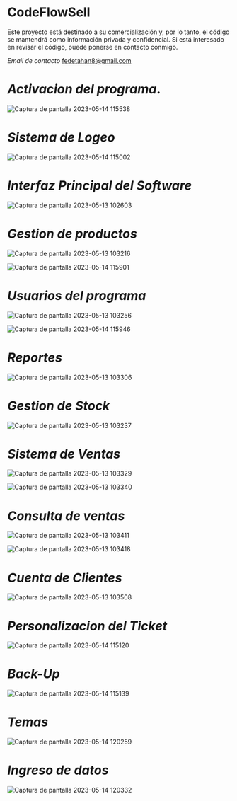# CodeFlowSell

Este proyecto está destinado a su comercialización y, por lo tanto, el código se mantendrá como información privada y confidencial. Si está interesado en revisar el código, puede ponerse en contacto conmigo.

*Email de contacto*
fedetahan8@gmail.com

# *Activacion del programa*.
![Captura de pantalla 2023-05-14 115538](https://github.com/Federico-Tahan/CodeFlowSell/assets/88520985/99004a9c-99c2-4e9a-842e-e4ffa64da6be)



# *Sistema de Logeo*
![Captura de pantalla 2023-05-14 115002](https://github.com/Federico-Tahan/CodeFlowSell/assets/88520985/4cfc3dbe-c29c-4467-bdca-1ee25dd18b83)


# *Interfaz Principal del Software*
![Captura de pantalla 2023-05-13 102603](https://github.com/Federico-Tahan/CodeFlowSell/assets/88520985/e4206557-9fb8-4465-b187-fdec376ce177)


# *Gestion de productos*
![Captura de pantalla 2023-05-13 103216](https://github.com/Federico-Tahan/CodeFlowSell/assets/88520985/c297a91b-f940-42a8-8671-2cb086c5d81f)


![Captura de pantalla 2023-05-14 115901](https://github.com/Federico-Tahan/CodeFlowSell/assets/88520985/6619f33b-1369-4688-bfc6-d828d0d6b851)


# *Usuarios del programa*

![Captura de pantalla 2023-05-13 103256](https://github.com/Federico-Tahan/CodeFlowSell/assets/88520985/d758f989-ab9f-4568-ab9c-87f44ea71e7f)

![Captura de pantalla 2023-05-14 115946](https://github.com/Federico-Tahan/CodeFlowSell/assets/88520985/65fe9c65-57f3-48e9-89b0-774ecd0577be)


# *Reportes*
![Captura de pantalla 2023-05-13 103306](https://github.com/Federico-Tahan/CodeFlowSell/assets/88520985/cde71936-e418-4de1-8807-82d39da52269)


# *Gestion de Stock*
![Captura de pantalla 2023-05-13 103237](https://github.com/Federico-Tahan/CodeFlowSell/assets/88520985/d23d3a66-fe8b-4cd2-9c54-bde537cddd8d)



# *Sistema de Ventas*
![Captura de pantalla 2023-05-13 103329](https://github.com/Federico-Tahan/CodeFlowSell/assets/88520985/88e01f44-8bb8-4873-a00d-04f756696c77)


![Captura de pantalla 2023-05-13 103340](https://github.com/Federico-Tahan/CodeFlowSell/assets/88520985/44dc2d69-d082-4338-b5d3-a1a5e0280b31)



# *Consulta de ventas*

![Captura de pantalla 2023-05-13 103411](https://github.com/Federico-Tahan/CodeFlowSell/assets/88520985/adc5cb52-943a-42e1-b819-3e42ace9f154)


![Captura de pantalla 2023-05-13 103418](https://github.com/Federico-Tahan/CodeFlowSell/assets/88520985/7d5521bd-9d6e-4203-b20d-e5c54cabd46b)


# *Cuenta de Clientes* 

![Captura de pantalla 2023-05-13 103508](https://github.com/Federico-Tahan/CodeFlowSell/assets/88520985/5a5cacc9-a1c4-445f-b40a-ddcddcfc87ee)


# *Personalizacion del Ticket*

![Captura de pantalla 2023-05-14 115120](https://github.com/Federico-Tahan/CodeFlowSell/assets/88520985/bccf4613-eb98-43c1-b357-4369b3422405)


# *Back-Up*
![Captura de pantalla 2023-05-14 115139](https://github.com/Federico-Tahan/CodeFlowSell/assets/88520985/226ff3e1-122e-4095-87d9-65cce024558b)


# *Temas*
![Captura de pantalla 2023-05-14 120259](https://github.com/Federico-Tahan/CodeFlowSell/assets/88520985/70a2f2a7-fd5c-4626-b031-22574474cdf2)


# *Ingreso de datos*
![Captura de pantalla 2023-05-14 120332](https://github.com/Federico-Tahan/CodeFlowSell/assets/88520985/8511bd23-a066-4dbb-8447-9981d99afa7e)


